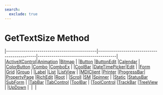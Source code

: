 ```yaml
---
search:
  exclude: true
---
```


<h1 class="heading"><span class="name">GetTextSize Method</span></h1>

|----------------------------------------------|----------------------------------------------|----------------------------------------|
|[ActiveXControl](../objects/activexcontrol.md)|[Animation](../objects/animation.md)          |[Bitmap](../objects/bitmap.md)          |
|[Button](../objects/button.md)                |[ButtonEdit](../objects/buttonedit.md)        |[Calendar](../objects/calendar.md)      |
|[ColorButton](../objects/colorbutton.md)      |[Combo](../objects/combo.md)                  |[ComboEx](../objects/comboex.md)        |
|[CoolBar](../objects/coolbar.md)              |[DateTimePicker](../objects/datetimepicker.md)|[Edit](../objects/edit.md)              |
|[Form](../objects/form.md)                    |[Grid](../objects/grid.md)                    |[Group](../objects/group.md)            |
|[Label](../objects/label.md)                  |[List](../objects/list.md)                    |[ListView](../objects/listview.md)      |
|[MDIClient](../objects/mdiclient.md)          |[Printer](../objects/printer.md)              |[ProgressBar](../objects/progressbar.md)|
|[PropertyPage](../objects/propertypage.md)    |[RichEdit](../objects/richedit.md)            |[Root](../objects/root.md)              |
|[Scroll](../objects/scroll.md)                |[SM](../objects/sm.md)                        |[Spinner](../objects/spinner.md)        |
|[Static](../objects/static.md)                |[StatusBar](../objects/statusbar.md)          |[SubForm](../objects/subform.md)        |
|[TabBar](../objects/tabbar.md)                |[TabControl](../objects/tabcontrol.md)        |[ToolBar](../objects/toolbar.md)        |
|[ToolControl](../objects/toolcontrol.md)      |[TrackBar](../objects/trackbar.md)            |[TreeView](../objects/treeview.md)      |
|[UpDown](../objects/updown.md)                |&nbsp;                                        |&nbsp;                                  |
